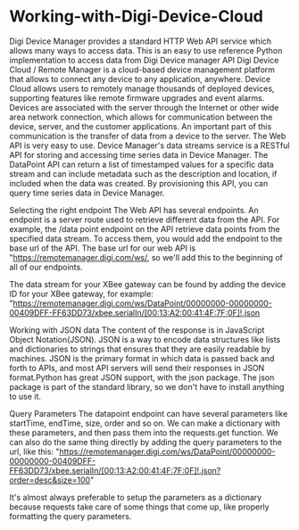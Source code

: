 # Working-with-Digi-Device-Cloud
Digi Device Manager provides a standard HTTP Web API service which allows many ways to access data. This is an easy to use reference Python implementation to access data from Digi Device manager API
Digi Device Cloud / Remote Manager is a cloud-based device management platform that allows to connect any device to any application, anywhere. Device Cloud allows users to remotely manage thousands of deployed devices, supporting features like remote firmware upgrades and event alarms.
Devices are associated with the server through the Internet or other wide area network connection, which allows for communication between the device, server, and the customer applications. An important part of this communication is the transfer of data from a device to the server.
The Web API is very easy to use. Device Manager's data streams service is a RESTful API for storing and accessing time series data in Device Manager. The DataPoint API can return a list of timestamped values for a specific data stream and can include metadata such as the description and location, if included when the data was created. By provisioning this API, you can query time series data in Device Manager.

Selecting the right endpoint
The Web API has several endpoints. An endpoint is a server route used to retrieve different data from the API. For example, the /data point endpoint on the API retrieve data points from the specified data stream. To access them, you would add the endpoint to the base url of the API.
The base url for our web API is "https://remotemanager.digi.com/ws/, so we'll add this to the beginning of all of our endpoints.

The data stream for your XBee gateway can be found by adding the device ID for your XBee gateway, for example: "https://remotemanager.digi.com/ws/DataPoint/00000000-00000000-00409DFF-FF63DD73/xbee.serialIn/[00:13:A2:00:41:4F:7F:0F]!.json

Working with JSON data
The content of the response is in JavaScript Object Notation(JSON). JSON is a way to encode data structures like lists and dictionaries to strings that ensures that they are easily readable by machines. JSON is the primary format in which data is passed back and forth to APIs, and most API servers will send their responses in JSON format.Python has great JSON support, with the json package. The json package is part of the standard library, so we don't have to install anything to use it.

Query Parameters
The datapoint endpoint can have several parameters like startTime, endTime, size, order and so on.
We can make a dictionary with these parameters, and then pass them into the requests.get function.
We can also do the same thing directly by adding the query parameters to the url, like this: "https://remotemanager.digi.com/ws/DataPoint/00000000-00000000-00409DFF-FF63DD73/xbee.serialIn/[00:13:A2:00:41:4F:7F:0F]!.json?order=desc&size=100"

It's almost always preferable to setup the parameters as a dictionary because requests take care of some things that come up, like properly formatting the query parameters.
